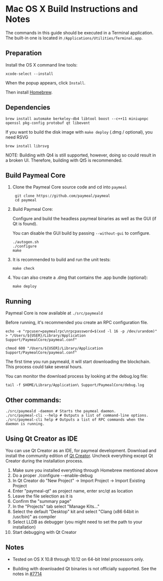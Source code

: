 Mac OS X Build Instructions and Notes
====================================

The commands in this guide should be executed in a Terminal application.
The built-in one is located in `/Applications/Utilities/Terminal.app`.

Preparation
-----------
Install the OS X command line tools:

`xcode-select --install`

When the popup appears, click `Install`.

Then install [Homebrew](https://brew.sh).

Dependencies
----------------------

    brew install automake berkeley-db4 libtool boost --c++11 miniupnpc openssl pkg-config protobuf qt libevent

If you want to build the disk image with `make deploy` (.dmg / optional), you need RSVG

    brew install librsvg

NOTE: Building with Qt4 is still supported, however, doing so could result in a broken UI. Therefore, building with Qt5 is recommended.


Build Paymeal Core
------------------------

1. Clone the Paymeal Core source code and cd into `paymeal`

        git clone https://github.com/paymeal/paymeal
        cd paymeal

2.  Build Paymeal Core:

    Configure and build the headless paymeal binaries as well as the GUI (if Qt is found).

    You can disable the GUI build by passing `--without-gui` to configure.

        ./autogen.sh
        ./configure
        make

3.  It is recommended to build and run the unit tests:

        make check

4.  You can also create a .dmg that contains the .app bundle (optional):

        make deploy

Running
-------

Paymeal Core is now available at `./src/paymeald`

Before running, it's recommended you create an RPC configuration file.

    echo -e "rpcuser=paymealrpc\nrpcpassword=$(xxd -l 16 -p /dev/urandom)" > "/Users/${USER}/Library/Application Support/PaymealCore/paymeal.conf"

    chmod 600 "/Users/${USER}/Library/Application Support/PaymealCore/paymeal.conf"

The first time you run paymeald, it will start downloading the blockchain. This process could take several hours.

You can monitor the download process by looking at the debug.log file:

    tail -f $HOME/Library/Application\ Support/PaymealCore/debug.log

Other commands:
-------

    ./src/paymeald -daemon # Starts the paymeal daemon.
    ./src/paymeal-cli --help # Outputs a list of command-line options.
    ./src/paymeal-cli help # Outputs a list of RPC commands when the daemon is running.

Using Qt Creator as IDE
------------------------
You can use Qt Creator as an IDE, for paymeal development.
Download and install the community edition of [Qt Creator](https://www.qt.io/download/).
Uncheck everything except Qt Creator during the installation process.

1. Make sure you installed everything through Homebrew mentioned above
2. Do a proper ./configure --enable-debug
3. In Qt Creator do "New Project" -> Import Project -> Import Existing Project
4. Enter "paymeal-qt" as project name, enter src/qt as location
5. Leave the file selection as it is
6. Confirm the "summary page"
7. In the "Projects" tab select "Manage Kits..."
8. Select the default "Desktop" kit and select "Clang (x86 64bit in /usr/bin)" as compiler
9. Select LLDB as debugger (you might need to set the path to your installation)
10. Start debugging with Qt Creator

Notes
-----

* Tested on OS X 10.8 through 10.12 on 64-bit Intel processors only.

* Building with downloaded Qt binaries is not officially supported. See the notes in [#7714](https://github.com/bitcoin/bitcoin/issues/7714)

